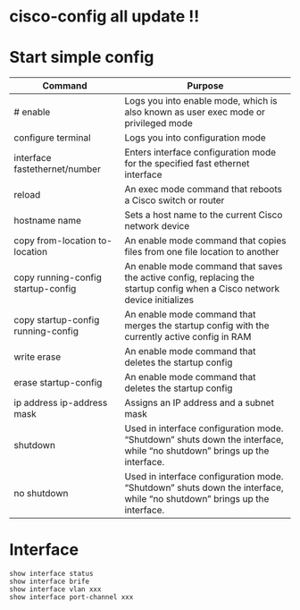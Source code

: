 # cisco-config all update !!


# Start simple config

| Command | 	Purpose |
| --- | --- |
| # enable | Logs you into enable mode, which is also known as user exec mode or privileged mode |
| configure terminal | Logs you into configuration mode |
| interface fastethernet/number | Enters interface configuration mode for the specified fast ethernet interface |
| reload | An exec mode command that reboots a Cisco switch or router |
| hostname name | Sets a host name to the current Cisco network device |
| copy from-location to-location | An enable mode command that copies files from one file location to another |
| copy running-config startup-config | An enable mode command that saves the active config, replacing the startup config when a Cisco network device initializes |
| copy startup-config running-config | An enable mode command that merges the startup config with the currently active config in RAM |
|write erase|An enable mode command that deletes the startup config|
|erase startup-config|An enable mode command that deletes the startup config|
|ip address ip-address mask|Assigns an IP address and a subnet mask|
|shutdown|Used in interface configuration mode. “Shutdown” shuts down the interface, while “no shutdown” brings up the interface.|
|no shutdown|Used in interface configuration mode. “Shutdown” shuts down the interface, while “no shutdown” brings up the interface.|







# Interface 

```
show interface status
show interface brife
show interface vlan xxx
show interface port-channel xxx
```

